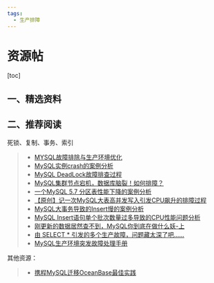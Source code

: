 ```yaml
---
tags:
  - 生产排障
---
```


# 资源帖

[toc]



## 一、精选资料



## 二、推荐阅读

死锁、复制、事务、索引

> - [MYSQL故障排除与生产环境优化](https://blog.csdn.net/weixin_39608791/article/details/108444813)
> - [MySQL实例crash的案例分析](https://www.cnblogs.com/CtripDBA/p/10167608.html)
> - [MySQL DeadLock故障排查过程](https://www.cnblogs.com/CtripDBA/p/10207784.html)
> - [MySQL集群节点宕机，数据库脑裂！如何排障？](https://dbaplus.cn/news-11-1007-1.html)
> - [一个MySQL 5.7 分区表性能下降的案例分析](https://www.cnblogs.com/CtripDBA/p/7590988.html)
> - [【原创】记一次MySQL大表高并发写入引发CPU飙升的排障过程](https://www.cnblogs.com/wangdong/p/9232757.html)
> - [MySQL大事务导致的Insert慢的案例分析](https://www.cnblogs.com/wangdong/p/9802532.html)
> - [MySQL Insert语句单个批次数量过多导致的CPU性能问题分析](https://www.cnblogs.com/wangdong/p/9791207.html)
> - [刚更新的数据居然查不到，MySQL你到底在做什么妖-上](https://juejin.cn/post/7167182658361884679#heading-10)
> - [由 SELECT * 引发的多个生产故障，问题藏太深了吧……](https://www.infoq.cn/article/y0wbhbfmay6ytkwirmh1)
> - [MySQL生产环境突发故障处理手册](http://www.13sy.com/m/view.php?aid=1803)

其他资源：

> - [携程MySQL迁移OceanBase最佳实践](https://zhuanlan.zhihu.com/p/603804802)

